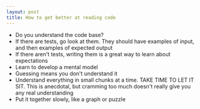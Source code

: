 ```yaml
---
layout: post
title: How to get better at reading code
---
```


- Do you understand the code base?
- If there are tests, go look at them. They should have examples of input, and then examples of expected output
- If there aren't tests, writing them is a great way to learn about expectations
- Learn to develop a mental model
- Guessing means you don't understand it
- Understand everything in small chunks at a time. TAKE TIME TO LET IT SIT. This is anecdotal, but cramming too much doesn't really give you any real understanding
- Put it together slowly, like a graph or puzzle

